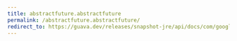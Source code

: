 ```yaml
---
title: abstractfuture.abstractfuture
permalink: /abstractfuture.abstractfuture/
redirect_to: https://guava.dev/releases/snapshot-jre/api/docs/com/google/common/util/concurrent/AbstractFuture.html#AbstractFuture--
---
```

